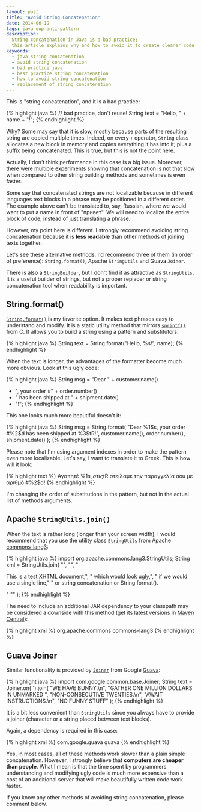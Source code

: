 ```yaml
---
layout: post
title: "Avoid String Concatenation"
date: 2014-06-19
tags: java oop anti-pattern
description:
  String concatenation in Java is a bad practice;
  this article explains why and how to avoid it to create cleaner code
keywords:
  - java string concatenation
  - avoid string concatenation
  - bad practice java
  - best practice string concatenation
  - how to avoid string concatenation
  - replacement of string concatenation
---
```


This is "string concatenation", and it is a bad practice:

{% highlight java %}
// bad practice, don't reuse!
String text = "Hello, " + name + "!";
{% endhighlight %}

Why? Some may say that it is slow, mostly because parts of
the resulting string are copied multiple times. Indeed, on every `+` operator,
`String` class allocates a new block in memory and copies everything
it has into it; plus a suffix being concatenated. This is true,
but this is not the point here.

<!--more-->

Actually, I don't think performance in this case is a big issue.
Moreover, there were [multiple experiments](http://stackoverflow.com/questions/925423)
showing that concatenation is not that slow when compared to other
string building methods and sometimes is even faster.

Some say that concatenated strings are not localizable because in
different languages text blocks in a phrase may be positioned
in a different order. The example above can't be translated to,
say, Russian, where we would want to put a name in front of
"привет". We will need to localize the entire block of code,
instead of just translating a phrase.

However, my point here is different. I strongly recommend
avoiding string concatenation because it is **less readable**
than other methods of joining texts together.

Let's see these alternative methods. I'd recommend three of them (in order of preference):
`String.format()`,
Apache `StringUtils` and
Guava `Joiner`.

There is also a [`StringBuilder`](http://docs.oracle.com/javase/7/docs/api/java/lang/StringBuilder.html),
but I don't find it as attractive as `StringUtils`. It is a useful
builder of strings, but not a proper replacer or string
concatenation tool when readability is important.

## String.format()

[`String.format()`](http://docs.oracle.com/javase/7/docs/api/java/lang/String.html#format%28java.lang.String,%20java.lang.Object...%29)
is my favorite option. It makes text phrases easy to understand
and modify. It is a static utility method that mirrors
[`sprintf()`](http://www.cplusplus.com/reference/cstdio/sprintf/) from C.
It allows you to build a string using a pattern and substitutors:

{% highlight java %}
String text = String.format("Hello, %s!", name);
{% endhighlight %}

When the text is longer, the advantages of the formatter become
much more obvious. Look at this ugly code:

{% highlight java %}
String msg = "Dear " + customer.name()
  + ", your order #" + order.number()
  + " has been shipped at " + shipment.date()
  + "!";
{% endhighlight %}

This one looks much more beautiful doesn't it:

{% highlight java %}
String msg = String.format(
  "Dear %1$s, your order #%2$d has been shipped at %3$tR!",
  customer.name(), order.number(), shipment.date()
);
{% endhighlight %}

Please note that I'm using argument indexes in order to make
the pattern even more localizable. Let's say, I want
to translate it to Greek. This is how will it look:

{% highlight text %}
Αγαπητέ %1$s, στις %3$tR στείλαμε την παραγγελία σου με αριθμό #%2$d!
{% endhighlight %}

I'm changing the order of substitutions in the pattern,
but not in the actual list of methods arguments.

## Apache `StringUtils.join()`

When the text is rather long (longer than your screen width),
I would recommend that you use the utility class
[`StringUtils`](http://commons.apache.org/proper/commons-lang/javadocs/api-2.6/org/apache/commons/lang/StringUtils.html)
from Apache [commons-lang3](http://commons.apache.org/proper/commons-lang/):

{% highlight java %}
import org.apache.commons.lang3.StringUtils;
String xml = StringUtils.join(
  "<?xml version='1.0'?>",
  "<html><body>",
  "<p>This is a test XHTML document,",
  " which would look ugly,",
  " if we would use a single line,"
  " or string concatenation or String format().</p>"
  "</body></html>"
);
{% endhighlight %}

The need to include an additional JAR dependency
to your classpath may be considered a downside with this method
(get its latest versions in [Maven Central](http://search.maven.org/)):

{% highlight xml %}
<dependency>
  <groupId>org.apache.commons</groupId>
  <artifactId>commons-lang3</artifactId>
</dependency>
{% endhighlight %}

## Guava Joiner

Similar functionality is provided by
[`Joiner`](http://docs.guava-libraries.googlecode.com/git-history/release/javadoc/com/google/common/base/Joiner.html)
from Google [Guava](https://code.google.com/p/guava-libraries/):

{% highlight java %}
import com.google.common.base.Joiner;
String text = Joiner.on('').join(
  "WE HAVE BUNNY.\n",
  "GATHER ONE MILLION DOLLARS IN UNMARKED ",
  "NON-CONSECUTIVE TWENTIES.\n",
  "AWAIT INSTRUCTIONS.\n",
  "NO FUNNY STUFF"
);
{% endhighlight %}

It is a bit less convenient than `StringUtils` since you always
have to provide a joiner (character or a string placed between text blocks).

Again, a dependency is required in this case:

{% highlight xml %}
<dependency>
  <groupId>com.google.guava</groupId>
  <artifactId>guava</artifactId>
</dependency>
{% endhighlight %}

Yes, in most cases, all of these methods work slower than
a plain simple concatenation. However, I strongly believe
that **computers are cheaper than people**. What I mean is that
the time spent by programmers understanding and modifying ugly
code is much more expensive than a cost of an additional server
that will make beautifully written code work faster.

If you know any other methods of avoiding string concatenation,
please comment below.
